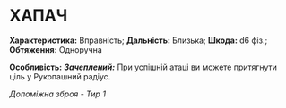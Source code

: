 ﻿# ХАПАЧ

**Характеристика:** Вправність; **Дальність:** Близька; **Шкода:** d6 фіз.; **Обтяження:** Одноручна

**Особливість:** ***Зачеплений:*** При успішній атаці ви можете притягнути ціль у Рукопашний радіус.

*Допоміжна зброя - Тир 1*